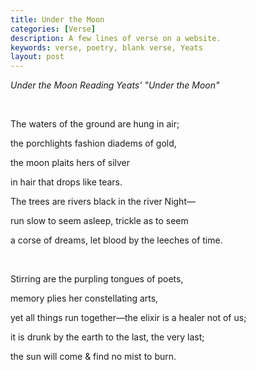 ```yaml
---
title: Under the Moon
categories: [Verse]
description: A few lines of verse on a website.
keywords: verse, poetry, blank verse, Yeats
layout: post
---
```


<p><i>Under the Moon Reading Yeats' "Under the Moon"</i></p>
<br>
<p class="hanging">The waters of the ground are hung in air;</p>
<p class="hanging">the porchlights fashion diadems of gold,</p>
<p class="hanging">the moon plaits hers of silver </p>
<p class="hanging">in hair that drops like tears.</p>
<p class="hanging">The trees are rivers black in the river Night—</p>
<p class="hanging">run slow to seem asleep, trickle as to seem</p>
<p class="hanging">a corse of dreams, let blood by the leeches of time.</p>
<br>
<p class="hanging">Stirring are the purpling tongues of poets,</p>
<p class="hanging">memory plies her constellating arts,</p>
<p class="hanging">yet all things run together—the elixir is a healer not of us;</p>
<p class="hanging">it is drunk by the earth to the last, the very last;</p>
<p class="hanging">the sun will come & find no mist to burn.</p>

